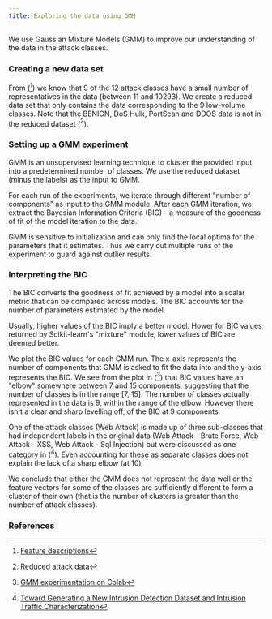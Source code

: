 ```yaml
---
title: Exploring the data using GMM
---
```

We use Gaussian Mixture Models (GMM) to improve our understanding of the data in the attack classes.

### Creating a new data set
From ([^notes1]) we know that 9 of the 12 attack classes have a small number of representatives in the data (between 11 and 10293). We create a reduced data set that only contains the data corresponding to the 9 low-volume classes. Note that the BENIGN, DoS Hulk, PortScan and DDOS data is not in the reduced dataset ([^data2]).

### Setting up a GMM experiment
GMM is an unsupervised learning technique to cluster the provided input into a predetermined number of classes. We use the reduced dataset (minus the labels) as the input to GMM.

For each run of the experiments, we iterate through different "number of components" as input to the GMM module. After each GMM iteration, we extract the Bayesian Information Criteria (BIC) - a measure of the goodness of fit of the model iteration to the data.

GMM is sensitive to initialization and can only find the local optima for the parameters that it estimates. Thus we carry out multiple runs of the experiment to guard against outlier results.

### Interpreting the BIC
The BIC converts the goodness of fit achieved by a model into a scalar metric that can be compared across models. The BIC accounts for the number of parameters estimated by the model.

Usually, higher values of the BIC imply a better model. Hower for BIC values returned by Scikit-learn's "mixture" module, lower values of BIC are deemed better.

We plot the BIC values for each GMM run. The x-axis represents the number of components that GMM is asked to fit the data into and the y-axis represents the BIC. We see from the plot in ([^colab4]) that BIC values have an "elbow" somewhere between 7 and 15 components, suggesting that the number of classes is in the range [7, 15]. The number of classes actually represented in the data is 9, within the range of the elbow. However there isn't a clear and sharp levelling off, of the BIC at 9 components.

One of the attack classes (Web Attack) is made up of three sub-classes that had independent labels in the original data (Web Attack - Brute Force, Web Attack - XSS, Web Attack - Sql Injection) but were discussed as one category in ([^unb1]). Even accounting for these as separate classes does not explain the lack of a sharp elbow (at 10).

We conclude that either the GMM does not represent the data well or the feature vectors for some of the classes are sufficiently different to form a cluster of their own (that is the number of clusters is greater than the number of attack classes).

### References
[^notes1]: [Feature descriptions](https://github.com/r-dube/CICIDS/blob/main/notes/cicflowmeter-2020-ReadMe.txt)
[^data2]: [Reduced attack data](https://github.com/r-dube/CICIDS/blob/main/MachineLearningCVE/processed/small-cicids2017.csv)
[^colab4]: [GMM experimentation on Colab](https://github.com/r-dube/CICIDS/blob/main/cicids_gmm.ipynb)
[^unb1]: [Toward Generating a New Intrusion Detection Dataset and Intrusion Traffic Characterization](https://www.scitepress.org/Papers/2018/66398/66398.pdf)
